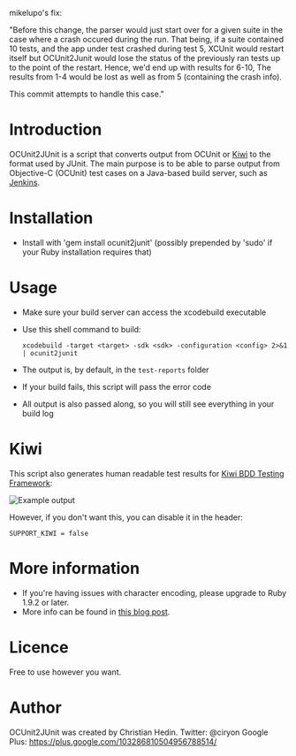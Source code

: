 mikelupo's fix:

"Before this change, the parser would just start over for a given
suite in the case where a crash occured during the run.
That being, if a suite contained 10 tests, and the app under test
crashed during test 5, XCUnit would restart
itself but OCUnit2Junit would lose the status of the previously
ran tests up to the point of the restart. Hence, we'd end up with
results for 6-10, The results from 1-4 would be lost as well as
from 5 (containing the crash info).

This commit attempts to handle this case."


Introduction
======================

OCUnit2JUnit is a script that converts output from OCUnit or [Kiwi](https://github.com/allending/Kiwi) to the format used by JUnit. The main purpose is to be able to parse output from Objective-C (OCUnit) test cases on a Java-based build server, such as [Jenkins](http://jenkins-ci.org/).


Installation
======================

* Install with 'gem install ocunit2junit' (possibly prepended by 'sudo' if your Ruby installation requires that)


Usage
======================

* Make sure your build server can access the xcodebuild executable
* Use this shell command to build: 

	`xcodebuild -target <target> -sdk <sdk> -configuration <config> 2>&1 | ocunit2junit`

* The output is, by default, in the `test-reports` folder
* If your build fails, this script will pass the error code
* All output is also passed along, so you will still see everything in your build log


Kiwi
======================

This script also generates human readable test results for [Kiwi BDD Testing Framework](https://github.com/allending/Kiwi):

![Example output](https://github.com/MattesGroeger/OCUnit2JUnit/raw/master/example.png "Example output")

However, if you don't want this, you can disable it in the header:

	SUPPORT_KIWI = false


More information
======================

* If you're having issues with character encoding, please upgrade to Ruby 1.9.2 or later.
* More info can be found in [this blog post](http://blog.jayway.com/2010/01/31/continuos-integration-for-xcode-projects/).


Licence
======================

Free to use however you want.


Author
======================

OCUnit2JUnit was created by Christian Hedin.
Twitter: @ciryon
Google Plus: https://plus.google.com/103286810504956788514/
